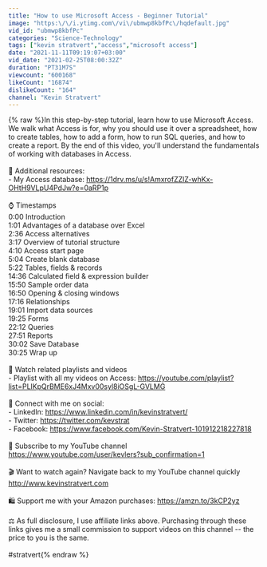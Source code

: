 ```yaml
---
title: "How to use Microsoft Access - Beginner Tutorial"
image: "https:\/\/i.ytimg.com\/vi\/ubmwp8kbfPc\/hqdefault.jpg"
vid_id: "ubmwp8kbfPc"
categories: "Science-Technology"
tags: ["kevin stratvert","access","microsoft access"]
date: "2021-11-11T09:19:07+03:00"
vid_date: "2021-02-25T08:00:32Z"
duration: "PT31M7S"
viewcount: "600168"
likeCount: "16874"
dislikeCount: "164"
channel: "Kevin Stratvert"
---
```

{% raw %}In this step-by-step tutorial, learn how to use Microsoft Access. We walk what Access is for, why you should use it over a spreadsheet, how to create tables, how to add a form, how to run SQL queries, and how to create a report. By the end of this video, you'll understand the fundamentals of working with databases in Access.<br /><br />👋 Additional resources:<br />- My Access database: <a rel="nofollow" target="blank" href="https://1drv.ms/u/s!AmxrofZZlZ-whKx-OHtH9VLpU4PdJw?e=0aRP1p">https://1drv.ms/u/s!AmxrofZZlZ-whKx-OHtH9VLpU4PdJw?e=0aRP1p</a><br /><br />⌚ Timestamps<br />0:00 Introduction<br />1:01 Advantages of a database over Excel<br />2:36 Access alternatives<br />3:17 Overview of tutorial structure<br />4:10 Access start page<br />5:04 Create blank database<br />5:22 Tables, fields &amp; records<br />14:36 Calculated field &amp; expression builder<br />15:50 Sample order data<br />16:50 Opening &amp; closing windows<br />17:16 Relationships<br />19:01 Import data sources<br />19:25 Forms<br />22:12 Queries<br />27:51 Reports<br />30:02 Save Database<br />30:25 Wrap up<br /><br />📃 Watch related playlists and videos<br />- Playlist with all my videos on Access: <a rel="nofollow" target="blank" href="https://youtube.com/playlist?list=PLlKpQrBME6xJ4Mxv00syl8iOSgL-GVLMG">https://youtube.com/playlist?list=PLlKpQrBME6xJ4Mxv00syl8iOSgL-GVLMG</a><br /><br />🚩 Connect with me on social:<br />- LinkedIn: <a rel="nofollow" target="blank" href="https://www.linkedin.com/in/kevinstratvert/">https://www.linkedin.com/in/kevinstratvert/</a><br />- Twitter: <a rel="nofollow" target="blank" href="https://twitter.com/kevstrat">https://twitter.com/kevstrat</a><br />- Facebook: <a rel="nofollow" target="blank" href="https://www.facebook.com/Kevin-Stratvert-101912218227818">https://www.facebook.com/Kevin-Stratvert-101912218227818</a><br /><br />🔔 Subscribe to my YouTube channel<br /><a rel="nofollow" target="blank" href="https://www.youtube.com/user/kevlers?sub_confirmation=1">https://www.youtube.com/user/kevlers?sub_confirmation=1</a><br /><br />🎬 Want to watch again? Navigate back to my YouTube channel quickly<br /><a rel="nofollow" target="blank" href="http://www.kevinstratvert.com">http://www.kevinstratvert.com</a><br /><br />🛍 Support me with your Amazon purchases: <a rel="nofollow" target="blank" href="https://amzn.to/3kCP2yz">https://amzn.to/3kCP2yz</a><br /><br />⚖ As full disclosure, I use affiliate links above. Purchasing through these links gives me a small commission to support videos on this channel -- the price to you is the same.<br /><br />#stratvert{% endraw %}
